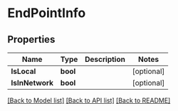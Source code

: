 # EndPointInfo

## Properties

Name | Type | Description | Notes
------------ | ------------- | ------------- | -------------
**IsLocal** | **bool** |  | [optional] 
**IsInNetwork** | **bool** |  | [optional] 

[[Back to Model list]](../README.md#documentation-for-models) [[Back to API list]](../README.md#documentation-for-api-endpoints) [[Back to README]](../README.md)


